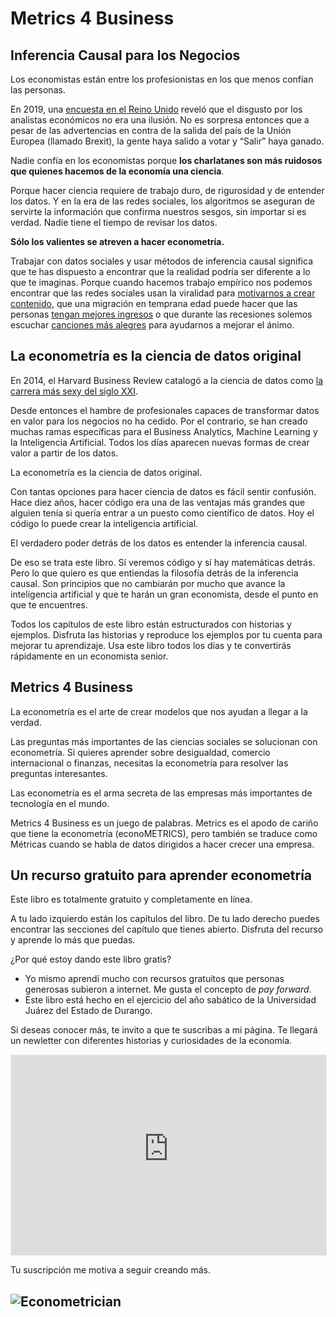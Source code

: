 # Metrics 4 Business
## Inferencia Causal para los Negocios

Los economistas están entre los profesionistas en los que menos confían las personas.

En 2019, una [encuesta en el Reino Unido](https://www.ft.com/content/52458788-fcc0-11e9-98fd-4d6c20050229) reveló que el disgusto por los analistas económicos no era una ilusión. No es sorpresa entonces que a pesar de las advertencias en contra de la salida del país de la Unión Europea (llamado Brexit), la gente haya salido a votar y “Salir” haya ganado.

Nadie confía en los economistas porque **los charlatanes son más ruidosos que quienes hacemos de la economía una ciencia**.

Porque hacer ciencia requiere de trabajo duro, de rigurosidad y de entender los datos. Y en la era de las redes sociales, los algoritmos se aseguran de servirte la información que confirma nuestros sesgos, sin importar si es verdad. Nadie tiene el tiempo de revisar los datos.

**Sólo los valientes se atreven a hacer econometría.**

Trabajar con datos sociales y usar métodos de inferencia causal significa que te has dispuesto a encontrar que la realidad podría ser diferente a lo que te imaginas. Porque cuando hacemos trabajo empírico nos podemos encontrar que las redes sociales usan la viralidad para [motivarnos a crear contenido](https://www.marionomics.com/el-truco-de-tiktok-para-hackear-tu-atencion/), que una migración en temprana edad puede hacer que las personas [tengan mejores ingresos](https://www.marionomics.com/los-beneficios-economicos-de-que-un-volcan-te-destruya-la-casa/) o que durante las recesiones solemos escuchar [canciones más alegres](https://www.marionomics.com/las-canciones-alegres-de-la-recesion/) para ayudarnos a mejorar el ánimo.

## La econometría es la ciencia de datos original

En 2014, el Harvard Business Review catalogó a la ciencia de datos como [la carrera más sexy del siglo XXI](https://hbr.org/2012/10/data-scientist-the-sexiest-job-of-the-21st-century).

Desde entonces el hambre de profesionales capaces de transformar datos en valor para los negocios no ha cedido. Por el contrario, se han creado muchas ramas específicas para el Business Analytics, Machine Learning y la Inteligencia Artificial. Todos los días aparecen nuevas formas de crear valor a partir de los datos.

La econometría es la ciencia de datos original.

Con tantas opciones para hacer ciencia de datos es fácil sentir confusión. Hace diez años, hacer código era una de las ventajas más grandes que alguien tenía si quería entrar a un puesto como científico de datos. Hoy el código lo puede crear la inteligencia artificial.

El verdadero poder detrás de los datos es entender la inferencia causal.

De eso se trata este libro. Sí veremos código y sí hay matemáticas detrás. Pero lo que quiero es que entiendas la filosofía detrás de la inferencia causal. Son principios que no cambiarán por mucho que avance la inteligencia artificial y que te harán un gran economista, desde el punto en que te encuentres.

Todos los capítulos de este libro están estructurados con historias y ejemplos. Disfruta las historias y reproduce los ejemplos por tu cuenta para mejorar tu aprendizaje. Usa este libro todos los días y te convertirás rápidamente en un economista senior.

## Metrics 4 Business

La econometría es el arte de crear modelos que nos ayudan a llegar a la verdad.

Las preguntas más importantes de las ciencias sociales se solucionan con econometría. Si quieres aprender sobre desigualdad, comercio internacional o finanzas, necesitas la econometría para resolver las preguntas interesantes.

Las econometría es el arma secreta de las empresas más importantes de tecnología en el mundo.

Metrics 4 Business es un juego de palabras. Metrics es el apodo de cariño que tiene la econometría (econoMETRICS), pero también se traduce como Métricas cuando se habla de datos dirigidos a hacer crecer una empresa. 

## Un recurso gratuito para aprender econometría

Este libro es totalmente gratuito y completamente en línea.

A tu lado izquierdo están los capítulos del libro. De tu lado derecho puedes encontrar las secciones del capítulo que tienes abierto. Disfruta del recurso y aprende lo más que puedas.

¿Por qué estoy dando este libro gratis?

- Yo mismo aprendí mucho con recursos gratuitos que personas generosas subieron a internet. Me gusta el concepto de *pay forward*.
- Este libro está hecho en el ejercicio del año sabático de la Universidad Juárez del Estado de Durango.

Si deseas conocer más, te invito a que te suscribas a mi página. Te llegará un newletter con diferentes historias y curiosidades de la economía.

<iframe src="https://metrics4business.substack.com/embed" width="100%" height="320" style="border:1px solid #EEE; background:white;" frameborder="0" scrolling="no"></iframe>

Tu suscripción me motiva a seguir creando más.

![Econometrician](../../figures/econometrician.png)
---
